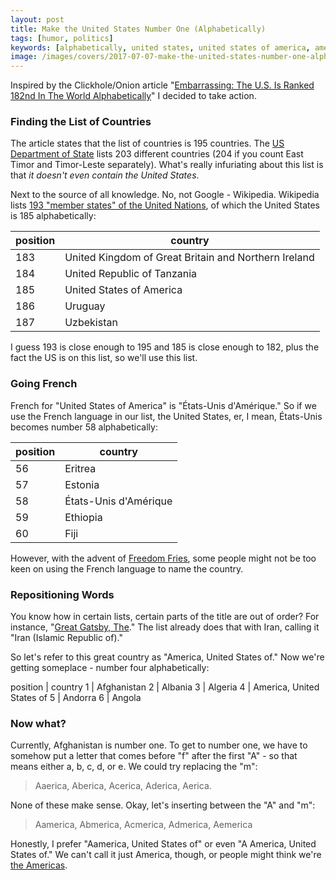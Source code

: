 ```yaml
---
layout: post
title: Make the United States Number One (Alphabetically)
tags: [humor, politics]
keywords: [alphabetically, united states, united states of america, america, us, clickhole, the onion, satire]
image: /images/covers/2017-07-07-make-the-united-states-number-one-alphabetically.png
---
```


Inspired by the Clickhole/Onion article "[Embarrassing: The U.S. Is Ranked 182nd In The World Alphabetically](http://www.clickhole.com/article/embarrassing-us-ranked-182nd-world-alphabetically-1855)" I decided to take action. 

### Finding the List of Countries

The article states that the list of countries is 195 countries. The [US Department of State](https://www.state.gov/misc/list/) lists 203 different countries (204 if you count East Timor and Timor-Leste separately). What's really infuriating about this list is that *it doesn't even contain the United States*.

Next to the source of all knowledge. No, not Google - Wikipedia. Wikipedia lists [193 "member states" of the United Nations](https://en.wikipedia.org/wiki/Member_states_of_the_United_Nations), of which the United States is 185 alphabetically:

position | country
--- | ---
183 | United Kingdom of Great Britain and Northern Ireland
184 | United Republic of Tanzania
185 | United States of America
186 | Uruguay
187 | Uzbekistan


I guess 193 is close enough to 195 and 185 is close enough to 182, plus the fact the US is on this list, so we'll use this list.

### Going French

French for "United States of America" is "&Eacute;tats-Unis d'Am&eacute;rique." So if we use the French language in our list, the United States, er, I mean, &Eacute;tats-Unis becomes number 58 alphabetically:

position | country
--- | ---
56 | Eritrea
57 | Estonia
58 | &Eacute;tats-Unis d'Am&eacute;rique
59 | Ethiopia
60 | Fiji

However, with the advent of [Freedom Fries](https://en.wikipedia.org/wiki/Freedom_fries), some people might not be too keen on using the French language to name the country.

### Repositioning Words

You know how in certain lists, certain parts of the title are out of order? For instance, "[Great Gatsby, The](https://affiliates.abebooks.com/c/2462910/77416/2029?u=https://www.abebooks.com/products/isbn/9781976300349/22790058643)." The list already does that with Iran, calling it "Iran (Islamic Republic of)."

So let's refer to this great country as "America, United States of." Now we're getting someplace - number four alphabetically:

position | country
1 | Afghanistan
2 | Albania
3 | Algeria
4 | America, United States of
5 | Andorra
6 | Angola

### Now what? 

Currently, Afghanistan is number one. To get to number one, we have to somehow put a letter that comes before "f" after the first "A" - so that means either a, b, c, d, or e. We could try replacing the "m":

> Aaerica, Aberica, Acerica, Aderica, Aerica.

None of these make sense. Okay, let's inserting between the "A" and "m":

> Aamerica, Abmerica, Acmerica, Admerica, Aemerica

Honestly, I prefer "Aamerica, United States of" or even "A America, United States of." We can't call it just America, though, or people might think we're [the Americas](https://en.wikipedia.org/wiki/Americas).